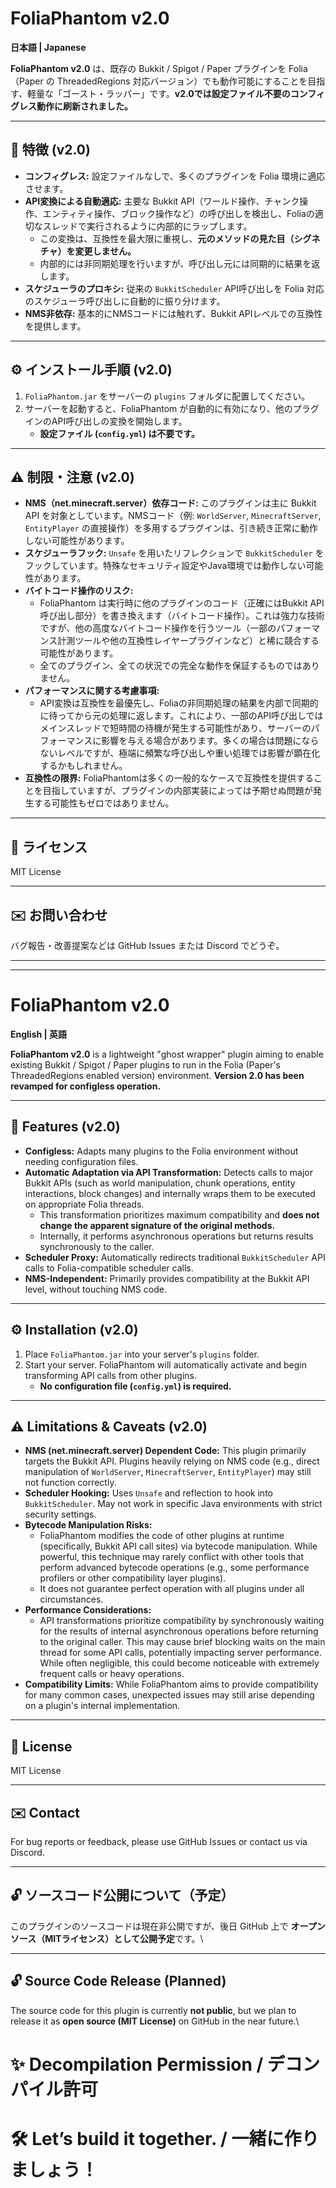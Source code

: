 
# FoliaPhantom v2.0

**日本語 | Japanese**

**FoliaPhantom v2.0** は、既存の Bukkit / Spigot / Paper プラグインを Folia（Paper の ThreadedRegions 対応バージョン）でも動作可能にすることを目指す、軽量な「ゴースト・ラッパー」です。**v2.0では設定ファイル不要のコンフィグレス動作に刷新されました。**

---

## 🧩 特徴 (v2.0)

-   **コンフィグレス:** 設定ファイルなしで、多くのプラグインを Folia 環境に適応させます。
-   **API変換による自動適応:** 主要な Bukkit API（ワールド操作、チャンク操作、エンティティ操作、ブロック操作など）の呼び出しを検出し、Foliaの適切なスレッドで実行されるように内部的にラップします。
    -   この変換は、互換性を最大限に重視し、**元のメソッドの見た目（シグネチャ）を変更しません。**
    -   内部的には非同期処理を行いますが、呼び出し元には同期的に結果を返します。
-   **スケジューラのプロキシ:** 従来の `BukkitScheduler` API呼び出しを Folia 対応のスケジューラ呼び出しに自動的に振り分けます。
-   **NMS非依存:** 基本的にNMSコードには触れず、Bukkit APIレベルでの互換性を提供します。

---

## ⚙️ インストール手順 (v2.0)

1.  `FoliaPhantom.jar` をサーバーの `plugins` フォルダに配置してください。
2.  サーバーを起動すると、FoliaPhantom が自動的に有効になり、他のプラグインのAPI呼び出しの変換を開始します。
    -   **設定ファイル (`config.yml`) は不要です。**

---

## ⚠️ 制限・注意 (v2.0)

*   **NMS（net.minecraft.server）依存コード:** このプラグインは主に Bukkit API を対象としています。NMSコード（例: `WorldServer`, `MinecraftServer`, `EntityPlayer` の直接操作）を多用するプラグインは、引き続き正常に動作しない可能性があります。
*   **スケジューラフック:** `Unsafe` を用いたリフレクションで `BukkitScheduler` をフックしています。特殊なセキュリティ設定やJava環境では動作しない可能性があります。
*   **バイトコード操作のリスク:**
    *   FoliaPhantom は実行時に他のプラグインのコード（正確にはBukkit API呼び出し部分）を書き換えます（バイトコード操作）。これは強力な技術ですが、他の高度なバイトコード操作を行うツール（一部のパフォーマンス計測ツールや他の互換性レイヤープラグインなど）と稀に競合する可能性があります。
    *   全てのプラグイン、全ての状況での完全な動作を保証するものではありません。
*   **パフォーマンスに関する考慮事項:**
    *   API変換は互換性を最優先し、Foliaの非同期処理の結果を内部で同期的に待ってから元の処理に返します。これにより、一部のAPI呼び出しではメインスレッドで短時間の待機が発生する可能性があり、サーバーのパフォーマンスに影響を与える場合があります。多くの場合は問題にならないレベルですが、極端に頻繁な呼び出しや重い処理では影響が顕在化するかもしれません。
*   **互換性の限界:** FoliaPhantomは多くの一般的なケースで互換性を提供することを目指していますが、プラグインの内部実装によっては予期せぬ問題が発生する可能性もゼロではありません。

---

## 📜 ライセンス

MIT License

---

## ✉️ お問い合わせ

バグ報告・改善提案などは GitHub Issues または Discord でどうぞ。

---

---

# FoliaPhantom v2.0

**English | 英語**

**FoliaPhantom v2.0** is a lightweight "ghost wrapper" plugin aiming to enable existing Bukkit / Spigot / Paper plugins to run in the Folia (Paper's ThreadedRegions enabled version) environment. **Version 2.0 has been revamped for configless operation.**

---

## 🧩 Features (v2.0)

-   **Configless:** Adapts many plugins to the Folia environment without needing configuration files.
-   **Automatic Adaptation via API Transformation:** Detects calls to major Bukkit APIs (such as world manipulation, chunk operations, entity interactions, block changes) and internally wraps them to be executed on appropriate Folia threads.
    -   This transformation prioritizes maximum compatibility and **does not change the apparent signature of the original methods.**
    -   Internally, it performs asynchronous operations but returns results synchronously to the caller.
-   **Scheduler Proxy:** Automatically redirects traditional `BukkitScheduler` API calls to Folia-compatible scheduler calls.
-   **NMS-Independent:** Primarily provides compatibility at the Bukkit API level, without touching NMS code.

---

## ⚙️ Installation (v2.0)

1.  Place `FoliaPhantom.jar` into your server's `plugins` folder.
2.  Start your server. FoliaPhantom will automatically activate and begin transforming API calls from other plugins.
    -   **No configuration file (`config.yml`) is required.**

---

## ⚠️ Limitations & Caveats (v2.0)

*   **NMS (net.minecraft.server) Dependent Code:** This plugin primarily targets the Bukkit API. Plugins heavily relying on NMS code (e.g., direct manipulation of `WorldServer`, `MinecraftServer`, `EntityPlayer`) may still not function correctly.
*   **Scheduler Hooking:** Uses `Unsafe` and reflection to hook into `BukkitScheduler`. May not work in specific Java environments with strict security settings.
*   **Bytecode Manipulation Risks:**
    *   FoliaPhantom modifies the code of other plugins at runtime (specifically, Bukkit API call sites) via bytecode manipulation. While powerful, this technique may rarely conflict with other tools that perform advanced bytecode operations (e.g., some performance profilers or other compatibility layer plugins).
    *   It does not guarantee perfect operation with all plugins under all circumstances.
*   **Performance Considerations:**
    *   API transformations prioritize compatibility by synchronously waiting for the results of internal asynchronous operations before returning to the original caller. This may cause brief blocking waits on the main thread for some API calls, potentially impacting server performance. While often negligible, this could become noticeable with extremely frequent calls or heavy operations.
*   **Compatibility Limits:** While FoliaPhantom aims to provide compatibility for many common cases, unexpected issues may still arise depending on a plugin's internal implementation.

---

## 📜 License

MIT License

---

## ✉️ Contact

For bug reports or feedback, please use GitHub Issues or contact us via Discord.




---

## 🔓 ソースコード公開について（予定）

このプラグインのソースコードは現在非公開ですが、後日 GitHub 上で **オープンソース（MITライセンス）として公開予定**です。\\

---

## 🔓 Source Code Release (Planned)

The source code for this plugin is currently **not public**, but we plan to release it as **open source (MIT License)** on GitHub in the near future.\\



# ✨ Decompilation Permission / デコンパイル許可


# 🛠 Let’s build it together. / 一緒に作りましょう！


